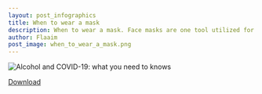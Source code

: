 ```yaml
---
layout: post_infographics
title: When to wear a mask
description: When to wear a mask. Face masks are one tool utilized for preventing the spread of disease. Face masks are loose-fitting masks that cover the nose and mouth, and have ear loops or ties or bands at the back of the head
author: Flaaim
post_image: when_to_wear_a_mask.png
---
```


![Alcohol and COVID-19: what you need to knows](https://safetyworkblog.com/assets/infographics/when_to_wear_a_mask.png)

[Download](https://safetyworkblog.com/assets/infographics/when_to_wear_a_mask.png)
